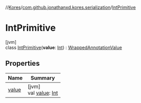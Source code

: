 //[Kores](../../../index.md)/[com.github.jonathanxd.kores.serialization](../index.md)/[IntPrimitive](index.md)

# IntPrimitive

[jvm]\
class [IntPrimitive](index.md)(**value**: [Int](https://kotlinlang.org/api/latest/jvm/stdlib/kotlin/-int/index.html)) : [WrappedAnnotationValue](../-wrapped-annotation-value/index.md)

## Properties

| Name | Summary |
|---|---|
| [value](value.md) | [jvm]<br>val [value](value.md): [Int](https://kotlinlang.org/api/latest/jvm/stdlib/kotlin/-int/index.html) |
